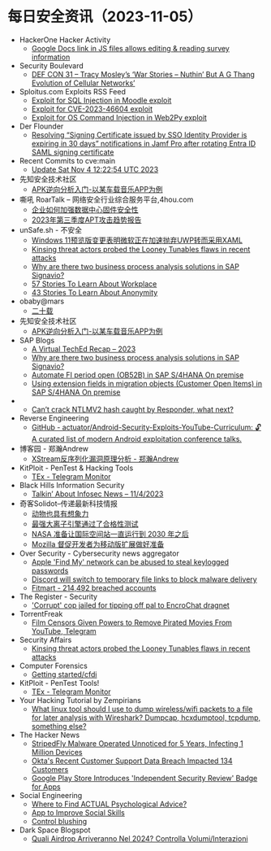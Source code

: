 # 每日安全资讯（2023-11-05）

- HackerOne Hacker Activity
  - [Google Docs link in JS files allows editing & reading survey information](https://hackerone.com/reports/2180521)
- Security Boulevard
  - [DEF CON 31 – Tracy Mosley’s  ‘War Stories – Nuthin’ But A G Thang Evolution of Cellular Networks’](https://securityboulevard.com/2023/11/def-con-31-tracy-mosleys-war-stories-nuthin-but-a-g-thang-evolution-of-cellular-networks/)
- Sploitus.com Exploits RSS Feed
  - [Exploit for SQL Injection in Moodle exploit](https://sploitus.com/exploit?id=7BCE5F8F-A16E-5285-AFE4-23E811E20B10&utm_source=rss&utm_medium=rss)
  - [Exploit for CVE-2023-46604 exploit](https://sploitus.com/exploit?id=32BABF3C-0537-598C-AE0C-8C92C9B30990&utm_source=rss&utm_medium=rss)
  - [Exploit for OS Command Injection in Web2Py exploit](https://sploitus.com/exploit?id=71EB250C-7A83-5D51-974A-725E1371D1F6&utm_source=rss&utm_medium=rss)
- Der Flounder
  - [Resolving “Signing Certificate issued by SSO Identity Provider is expiring in 30 days” notifications in Jamf Pro after rotating Entra ID SAML signing certificate](https://derflounder.wordpress.com/2023/11/04/resolving-signing-certificate-issued-by-sso-identity-provider-is-expiring-in-30-days-notifications-in-jamf-pro-after-rotating-entra-id-saml-signing-certificate/)
- Recent Commits to cve:main
  - [Update Sat Nov  4 12:22:54 UTC 2023](https://github.com/trickest/cve/commit/4f0bd7d0897af0ffc84327d58f5d0670139c69fb)
- 先知安全技术社区
  - [APK逆向分析入门-以某车载音乐APP为例](https://xz.aliyun.com/t/12972)
- 嘶吼 RoarTalk – 网络安全行业综合服务平台,4hou.com
  - [企业如何加强数据中心固件安全性](https://www.4hou.com/posts/rqEL)
  - [2023年第三季度APT攻击趋势报告](https://www.4hou.com/posts/XX9m)
- unSafe.sh - 不安全
  - [Windows 11预览版变更表明微软正在加速抛弃UWP转而采用XAML](https://buaq.net/go-194560.html)
  - [Kinsing threat actors probed the Looney Tunables flaws in recent attacks](https://buaq.net/go-194548.html)
  - [Why are there two business process analysis solutions in SAP Signavio?](https://buaq.net/go-194547.html)
  - [57 Stories To Learn About Workplace](https://buaq.net/go-194552.html)
  - [43 Stories To Learn About Anonymity](https://buaq.net/go-194553.html)
- obaby@mars
  - [二十载](https://h4ck.org.cn/2023/11/%e4%ba%8c%e5%8d%81%e8%bd%bd/)
- 先知安全技术社区
  - [APK逆向分析入门-以某车载音乐APP为例](https://xz.aliyun.com/t/12972)
- SAP Blogs
  - [A Virtual TechEd Recap – 2023](https://blogs.sap.com/2023/11/04/a-virtual-teched-recap-2023/)
  - [Why are there two business process analysis solutions in SAP Signavio?](https://blogs.sap.com/2023/11/04/why-are-there-two-business-process-analysis-solutions-in-sap-signavio/)
  - [Automate FI period open (OB52B) in SAP S/4HANA On premise](https://blogs.sap.com/2023/11/04/automate-fi-period-open-ob52b-in-sap-s-4hana-on-premise/)
  - [Using extension fields in migration objects (Customer Open Items) in SAP S/4HANA On premise](https://blogs.sap.com/2023/11/04/using-extension-fields-in-migration-objects-customer-open-items-in-sap-s-4hana-on-premise/)
- 
  - [Can’t crack NTLMV2 hash caught by Responder, what next?](https://cornerpirate.com/2023/11/04/cant-crack-ntlmv2-hash-caught-by-responder-what-next/)
- Reverse Engineering
  - [GitHub - actuator/Android-Security-Exploits-YouTube-Curriculum: 🔓A curated list of modern Android exploitation conference talks.](https://www.reddit.com/r/ReverseEngineering/comments/17npgdf/github/)
- 博客园 - 郑瀚Andrew
  - [XStream反序列化漏洞原理分析 - 郑瀚Andrew](https://www.cnblogs.com/LittleHann/p/17807249.html)
- KitPloit - PenTest & Hacking Tools
  - [TEx - Telegram Monitor](http://www.kitploit.com/2023/11/tex-telegram-monitor.html)
- Black Hills Information Security
  - [Talkin’ About Infosec News – 11/4/2023](https://www.blackhillsinfosec.com/talkin-about-infosec-news-11-4-2023/)
- 奇客Solidot–传递最新科技情报
  - [动物也具有想象力](https://www.solidot.org/story?sid=76532)
  - [最强大离子引擎通过了合格性测试](https://www.solidot.org/story?sid=76531)
  - [NASA 准备让国际空间站一直运行到 2030 年之后](https://www.solidot.org/story?sid=76530)
  - [Mozilla 督促开发者为移动版扩展做好准备](https://www.solidot.org/story?sid=76529)
- Over Security - Cybersecurity news aggregator
  - [Apple 'Find My' network can be abused to steal keylogged passwords](https://www.bleepingcomputer.com/news/apple/apple-find-my-network-can-be-abused-to-steal-keylogged-passwords/)
  - [Discord will switch to temporary file links to block malware delivery](https://www.bleepingcomputer.com/news/security/discord-will-switch-to-temporary-file-links-to-block-malware-delivery/)
  - [Fitmart - 214,492 breached accounts](https://haveibeenpwned.com/PwnedWebsites#Fitmart)
- The Register - Security
  - ['Corrupt' cop jailed for tipping off pal to EncroChat dragnet](https://go.theregister.com/feed/www.theregister.com/2023/11/04/corrupt_cop_encrochat/)
- TorrentFreak
  - [Film Censors Given Powers to Remove Pirated Movies From YouTube, Telegram](https://torrentfreak.com/film-censors-given-powers-to-remove-pirated-movies-from-youtube-231104/)
- Security Affairs
  - [Kinsing threat actors probed the Looney Tunables flaws in recent attacks](https://securityaffairs.com/153610/hacking/kinsing-hackers-probe-looney-tunables.html)
- Computer Forensics
  - [Getting started/cfdi](https://www.reddit.com/r/computerforensics/comments/17nd8r5/getting_startedcfdi/)
- KitPloit - PenTest Tools!
  - [TEx - Telegram Monitor](http://www.kitploit.com/2023/11/tex-telegram-monitor.html)
- Your Hacking Tutorial by Zempirians
  - [What linux tool should I use to dump wireless/wifi packets to a file for later analysis with Wireshark? Dumpcap, hcxdumptool, tcpdump, something else?](https://www.reddit.com/r/HowToHack/comments/17n94c6/what_linux_tool_should_i_use_to_dump_wirelesswifi/)
- The Hacker News
  - [StripedFly Malware Operated Unnoticed for 5 Years, Infecting 1 Million Devices](https://thehackernews.com/2023/11/stripedfly-malware-operated-unnoticed.html)
  - [Okta's Recent Customer Support Data Breach Impacted 134 Customers](https://thehackernews.com/2023/11/oktas-recent-customer-support-data.html)
  - [Google Play Store Introduces 'Independent Security Review' Badge for Apps](https://thehackernews.com/2023/11/google-play-store-introduces.html)
- Social Engineering
  - [Where to Find ACTUAL Psychological Advice?](https://www.reddit.com/r/SocialEngineering/comments/17nt0y8/where_to_find_actual_psychological_advice/)
  - [App to Improve Social Skills](https://www.reddit.com/r/SocialEngineering/comments/17nrfyh/app_to_improve_social_skills/)
  - [Control blushing](https://www.reddit.com/r/SocialEngineering/comments/17nirgr/control_blushing/)
- Dark Space Blogspot
  - [Quali Airdrop Arriveranno Nel 2024? Controlla Volumi/Interazioni](http://darkwhite666.blogspot.com/2023/11/quali-airdrop-arriveranno-nel-2024.html)
